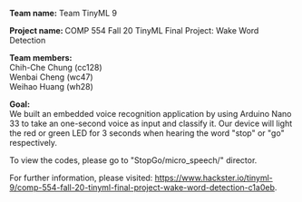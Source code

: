 <b>Team name:</b> Team TinyML 9 <br>

<b>Project name: </b> COMP 554 Fall 20 TinyML Final Project: Wake Word Detection <br>

<b>Team members:</b> <br>
Chih-Che Chung (cc128) <br>
Wenbai Cheng (wc47) <br>
Weihao Huang (wh28) <br>

<b>Goal:</b><br>
We built an embedded voice recognition application by using Arduino Nano 33 to take an one-second voice as input and classify it. 
Our device will light the red or green LED for 3 seconds when hearing the word "stop" or "go" respectively.

To view the codes, please go to "StopGo/micro_speech/" director.

For further information, please visited: https://www.hackster.io/tinyml-9/comp-554-fall-20-tinyml-final-project-wake-word-detection-c1a0eb.
